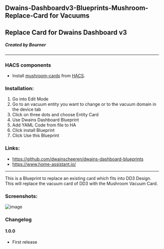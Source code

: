 ## Dwains-Dashboardv3-Blueprints-Mushroom-Replace-Card for Vacuums
## Replace Card for Dwains Dashboard v3
##### Created by Bourner
---


### HACS components

- Install [mushroom-cards](https://github.com/piitaya/lovelace-mushroom) from [HACS](https://hacs.xyz).

### Installation: 
  
1.  Go into Edit Mode
2.  Go to an vacuum entity you want to change or to the vacuum domain in the device tab
3.  Click on three dots and choose Entity Card
4.  Use Dwains Dashboard Blueprint
5.  Add YAML Code from file to HA
6.  Click install Blueprint
7.  Click Use this Blueprint


### Links:
* https://github.com/dwainscheeren/dwains-dashboard-blueprints
* https://www.home-assistant.io/

---

This is a Blueprint to replace an existing card which fits into DD3 Design.
This will replace the vacuum card of DD3 with the Mushroom Vacuum Card.


### Screenshots:
![image](https://user-images.githubusercontent.com/64064679/161959029-2a4178cc-5808-4a51-bcb8-685c09e57288.png)

### Changelog
#### 1.0.0
- First release
